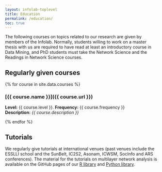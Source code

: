 ```yaml
---
layout: infolab-toplevel
title: Education
permalink: /education/
toc: true
---
```


The following courses on topics related to our research are given by members of the Infolab. Normally, students willing to work on a master thesis with us are required to have read at least an introductory course in Data Mining, and PhD students must take the Network Science and the Readings in Network Science courses. 

## Regularly given courses

{% for course in site.data.courses %}

### [{{ course.name }}]({{ course.url }})

**Level:** {{ course.level }}. **Frequency:** {{ course.frequency }}<br/>
**Description:** *{{ course.description }}*<br/>

{% endfor %}


## Tutorials

We regularly give tutorials at international venues (past venues include the ESSLLI school and the SunBelt, IC2S2, Asonam, ICWSM, SocInfo and ARS conferences). The material for the tutorials on multilayer network analysis is available on the GitHub pages of our [R library]() and [Python library]().
